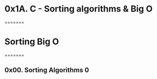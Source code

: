 
# 0x1A. C - Sorting algorithms & Big O
=======
# Sorting Big O
=======
## 0x00. Sorting Algorithms 0


